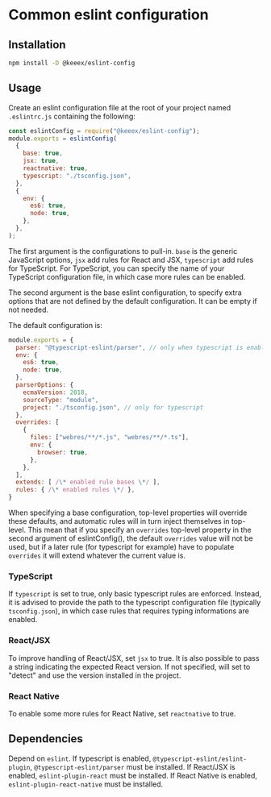Common eslint configuration
===========================

Installation
------------
```bash
npm install -D @keeex/eslint-config
```

Usage
-----
Create an eslint configuration file at the root of your project named `.eslintrc.js` containing the following:
```JavaScript
const eslintConfig = require("@keeex/eslint-config");
module.exports = eslintConfig(
  {
    base: true,
    jsx: true,
    reactnative: true,
    typescript: "./tsconfig.json",
  },
  {
    env: {
      es6: true,
      node: true,
    },
  },
);
```

The first argument is the configurations to pull-in. `base` is the generic JavaScript options, `jsx` add rules for React and JSX, `typescript` add rules for TypeScript.
For TypeScript, you can specify the name of your TypeScript configuration file, in which case more rules can be enabled.

The second argument is the base eslint configuration, to specify extra options that are not defined by the default configuration. It can be empty if not needed.

The default configuration is:
```JavaScript
module.exports = {
  parser: "@typescript-eslint/parser", // only when typescript is enabled
  env: {
    es6: true,
    node: true,
  },
  parserOptions: {
    ecmaVersion: 2018,
    sourceType: "module",
    project: "./tsconfig.json", // only for typescript
  },
  overrides: [
    {
      files: ["webres/**/*.js", "webres/**/*.ts"],
      env: {
        browser: true,
      },
    },
  ],
  extends: [ /\* enabled rule bases \*/ ],
  rules: { /\* enabled rules \*/ },
}
```

When specifying a base configuration, top-level properties will override these defaults, and automatic rules will in turn inject themselves in top-level.
This mean that if you specify an `overrides` top-level property in the second argument of eslintConfig(), the default `overrides` value will not be used, but if a later rule (for typescript for example) have to populate `overrides` it will extend whatever the current value is.

### TypeScript
If `typescript` is set to true, only basic typescript rules are enforced.
Instead, it is advised to provide the path to the typescript configuration file (typically `tsconfig.json`), in which case rules that requires typing informations are enabled.

### React/JSX
To improve handling of React/JSX, set `jsx` to true.
It is also possible to pass a string indicating the expected React version. If not specified, will set to "detect" and use the version installed in the project.

### React Native
To enable some more rules for React Native, set `reactnative` to true.

Dependencies
------------

Depend on `eslint`.
If typescript is enabled, `@typescript-eslint/eslint-plugin`, `@typescript-eslint/parser` must be installed.
If React/JSX is enabled, `eslint-plugin-react` must be installed.
If React Native is enabled, `eslint-plugin-react-native` must be installed.
